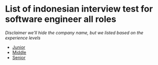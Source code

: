 # List of indonesian interview test for software engineer all roles
*Disclaimer we'll hide the company name, but we listed based on the experience levels*

- [Junior](./junior)
- [Middle](./middle)
- [Senior](./senior)

